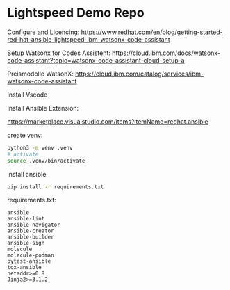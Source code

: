 # Lightspeed Demo Repo

Configure and Licencing: https://www.redhat.com/en/blog/getting-started-red-hat-ansible-lightspeed-ibm-watsonx-code-assistant

Setup Watsonx for Codes Assistent: https://cloud.ibm.com/docs/watsonx-code-assistant?topic=watsonx-code-assistant-cloud-setup-a

Preismodolle WatsonX: https://cloud.ibm.com/catalog/services/ibm-watsonx-code-assistant



Install Vscode

Install Ansible Extension:

https://marketplace.visualstudio.com/items?itemName=redhat.ansible

create venv:
 
~~~bash
python3 -m venv .venv
# activate
source .venv/bin/activate
~~~

install ansible
 
~~~bash 
pip install -r requirements.txt
~~~ 


requirements.txt:

~~~
ansible
ansible-lint
ansible-navigator
ansible-creator
ansible-builder
ansible-sign
molecule
molecule-podman
pytest-ansible
tox-ansible
netaddr>=0.8
Jinja2>=3.1.2
~~~
